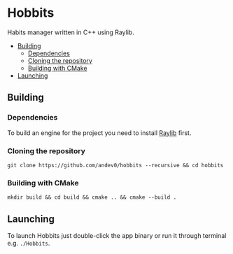 # Hobbits
Habits manager written in C++ using Raylib.

- [Building](#Building)
  - [Dependencies](#Dependencies)
  - [Cloning the repository](#Cloning-the-repository)
  - [Building with CMake](#Building-with-CMake)
- [Launching](#Launching)

## Building

### Dependencies

To build an engine for the project you need to install [Raylib](https://github.com/raysan5/raylib) first.

### Cloning the repository

```
git clone https://github.com/andev0/hobbits --recursive && cd hobbits
```

### Building with CMake

```
mkdir build && cd build && cmake .. && cmake --build .
```

## Launching

To launch Hobbits just double-click the app binary or run it through terminal e.g. `./Hobbits`.
